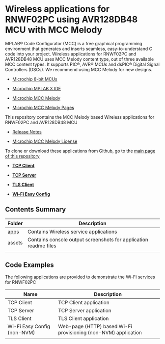 # Wireless applications for RNWF02PC using AVR128DB48 MCU with MCC Melody

MPLAB® Code Configurator (MCC) is a free graphical programming environment that generates and inserts seamless, easy-to-understand C code into your project. Wireless applications for RNWF02PC and AVR128DB48 MCU uses MCC Melody content type, out of three available MCC content types. It supports PIC®, AVR® MCUs and dsPIC® Digital Signal Controllers (DSCs). We recommend using MCC Melody for new designs.

- [Microchip 8-bit MCUs](https://www.microchip.com/en-us/products/microcontrollers-and-microprocessors/8-bit-mcus)

- [Microchip MPLAB X IDE](https://www.microchip.com/mplab/mplab-x-ide)

- [Microchip MCC Melody](https://www.microchip.com/en-us/tools-resources/configure/mplab-code-configurator/melody)

- [Microchip MCC Melody Pages](https://onlinedocs.microchip.com/pr/GUID-1F7007B8-9A46-4D03-AEED-650357BA760D-en-US-6/index.html?GUID-FE51EC65-F1F9-431A-9843-46220766800E)


This repository contains the MCC Melody based Wireless applications for RNWF02PC and AVR128DB48 MCU

- [Release Notes](./release_notes.md)

- [Microchip MCC Melody License](./license.md)

To clone or download these applications from Github, go to the [main page of this repository](./)

- **[TCP Client](./apps/tcp_client/readme.md)**  

- **[TCP Server](./apps/tcp_server/readme.md)**  

- **[TLS Client](./apps/tls_client/readme.md)**  

- **[Wi-Fi Easy Config](./apps/wifi_easy_config/readme.md)**  

## Contents Summary

|Folder|Description|
|------|-----------|
|apps|Contains Wireless service applications|
|assets|Contains console output screenshots for application readme files|
| | |

## Code Examples

The following applications are provided to demonstrate the Wi-Fi services for RNWF02PC

|Name|Description|
|----|-----------|
|TCP Client|TCP Client application|
|TCP Server|TCP Server application| 
|TLS Client|TLS Client application|
|Wi-Fi Easy Config \(non-NVM\)|Web-page \(HTTP\) based Wi-Fi provisioning \(non-NVM\) application|
| | |